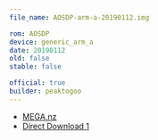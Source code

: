 ```yaml
---
file_name: AOSDP-arm-a-20190112.img

rom: AOSDP
device: generic_arm_a
date: 20190112
old: false
stable: false

official: true
builder: peaktogoo
---
```

<!-- Insert downloads here: -->

* [MEGA.nz](https://mega.nz/#!zzpUzSrT!kU6lmhOa1BETxPNBoZ_0Mz77f9zriinY-zPVVOHJ6ag)
* [Direct Download 1](https://ams01.downloads.aosdp.com/gsi/)
